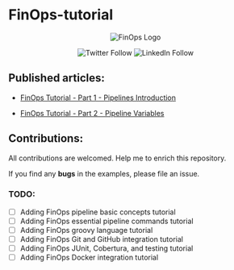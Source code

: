 # FinOps-tutorial

<p align="center">
 <img alt="FinOps Logo" src="https://miro.medium.com/max/1400/0*VI4SttGborxLNEpO.png">
</p>

<p align="center">
 <img alt="Twitter Follow" src="https://img.shields.io/twitter/follow/b9t_ir?style=social">
 <img alt="LinkedIn Follow" src="https://shields.io/badge/style-ssbostan-black?logo=linkedin&label=LinkedIn&link=https://www.linkedin.com/in/ssbostan">
</p>

## Published articles:

 - [FinOps Tutorial - Part 1 - Pipelines Introduction](https://itnext.io/FinOps-tutorial-part-1-pipelines-bd1397cf5509)

 - [FinOps Tutorial - Part 2 - Pipeline Variables](https://itnext.io/FinOps-tutorial-part-2-pipeline-variables-5e4783aa2c07)


## Contributions:

All contributions are welcomed. Help me to enrich this repository.

If you find any **bugs** in the examples, please file an issue.

### TODO:

 - [ ] Adding FinOps pipeline basic concepts tutorial
 - [ ] Adding FinOps essential pipeline commands tutorial
 - [ ] Adding FinOps groovy language tutorial
 - [ ] Adding FinOps Git and GitHub integration tutorial
 - [ ] Adding FinOps JUnit, Cobertura, and testing tutorial
 - [ ] Adding FinOps Docker integration tutorial
